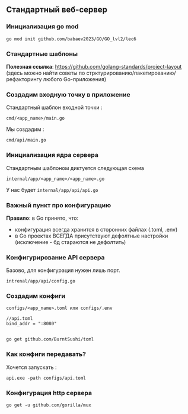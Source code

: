 ## Стандартный веб-сервер

### Инициализация go mod
```
go mod init github.com/babaev2023/GO/GO_lvl2/lec6
```

### Cтандартные шаблоны
**Полезная ссылка**: https://github.com/golang-standards/project-layout (здесь можно найти советы по стрктурированию/пакетированию/рефакторингу любого Go-приложения)

### Создадим входную точку в приложение
Стандартный шаблон входной точки :
```
cmd/<app_name>/main.go
```
Мы создадим :
```
cmd/api/main.go
```

### Инициализация ядра сервера
Стандартным шаблоном диктуется следующая схема
```
internal/app/<app_name>/<app_name>.go
```
У нас будет ```internal/app/api/api.go```

### Важный пункт про конфигурацию
**Правило**: в Go принято, что:
* конфигурация всегда хранится в сторонних файлах (.toml, .env) 
* в Go проектах ВСЕГДА присутствуют дефолтные настройки (исключение - бд стараются не дефолтить)

### Конфигурирование API сервера
Базово, для конфигурация нужен лишь порт.
```
intrenal/app/api/config.go
```

### Создадим конфиги 
```
configs/<app_name>.toml или configs/.env
```

```
//api.toml
bind_addr = ":8080"


go get github.com/BurntSushi/toml
```

### Как конфиги передавать?
Хочется запускать :
```
api.exe -path configs/api.toml
```

### Конфигурация http сервера
```
go get -u github.com/gorilla/mux
```

